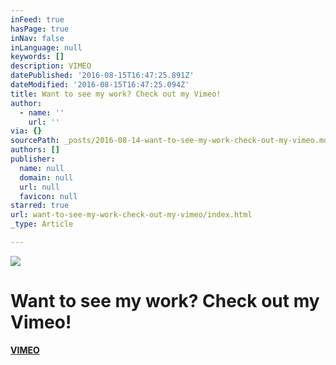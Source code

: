 ```yaml
---
inFeed: true
hasPage: true
inNav: false
inLanguage: null
keywords: []
description: VIMEO
datePublished: '2016-08-15T16:47:25.891Z'
dateModified: '2016-08-15T16:47:25.094Z'
title: Want to see my work? Check out my Vimeo!
author:
  - name: ''
    url: ''
via: {}
sourcePath: _posts/2016-08-14-want-to-see-my-work-check-out-my-vimeo.md
authors: []
publisher:
  name: null
  domain: null
  url: null
  favicon: null
starred: true
url: want-to-see-my-work-check-out-my-vimeo/index.html
_type: Article

---
```

![](https://the-grid-user-content.s3-us-west-2.amazonaws.com/8c761ec6-71de-448a-be93-f0d3db225fdf.png)

# Want to see my work? Check out my Vimeo!

[**VIMEO**][0]

[0]: https://vimeo.com/stevenoiz